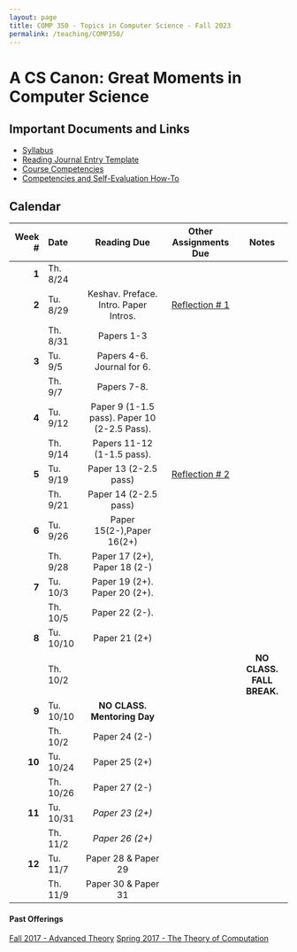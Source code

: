 ```yaml
---
layout: page
title: COMP 350 - Topics in Computer Science - Fall 2023
permalink: /teaching/COMP350/
---
```


# A CS Canon: Great Moments in Computer Science

## Important Documents and Links

* [Syllabus](/teaching/COMP350/canon/comp350-canon-syllabus.pdf)
* [Reading Journal Entry Template](/teaching/COMP350/canon/ReadingJournalTemplate.docx)
* [Course Competencies](/teaching/COMP350/canon/COMP350-Competencies.pdf)
* [Competencies and Self-Evaluation How-To](/teaching/ungrading/howto)


## Calendar

|Week \# | Date | Reading Due | Other Assignments Due | Notes |
| --: | :-- | :---: | :---: | :--: |
| **1** | Th. 8/24 |  | | |
| **2** | Tu. 8/29 | Keshav. Preface. Intro. Paper Intros. | [Reflection \# 1](/teaching/ungrading/letter1) | |
| | Th. 8/31 | Papers 1-3 | | |
| **3** | Tu. 9/5 | Papers 4-6. Journal for 6. | | |
| | Th. 9/7 | Papers 7-8. | | |
| **4** | Tu. 9/12 | Paper 9 (1-1.5 pass). Paper 10 (2-2.5 Pass). | | |
| | Th. 9/14 | Papers 11-12 (1-1.5 pass).  | |  |
| **5** | Tu. 9/19 | Paper 13 (2-2.5 pass) | [Reflection \# 2](/teaching/COMP350/canon/letter2) | |
| | Th. 9/21 | Paper 14 (2-2.5 pass) | |  |
| **6** | Tu. 9/26 | Paper 15(2-),Paper 16(2+) | | |
| | Th. 9/28 | Paper 17 (2+), Paper 18 (2-) | |  |
| **7** | Tu. 10/3 | Paper 19 (2+). Paper 20 (2+).| | |
| | Th. 10/5 | Paper 22 (2-). | | |
| **8** | Tu. 10/10 | Paper 21 (2+) | | |
| | Th. 10/2 |  | | **NO CLASS. FALL BREAK.** |
| **9** | Tu. 10/10 | **NO CLASS. Mentoring Day** | | |
| | Th. 10/2 | Paper 24 (2-)  | |  |
| **10** | Tu. 10/24 | Paper 25 (2+) | | |
| | Th. 10/26 | Paper 27 (2-)  | | |
| **11** | Tu. 10/31 | *Paper 23 (2+)*  | | |
| | Th. 11/2 | *Paper 26 (2+)*  | | |
| **12** | Tu. 11/7 | Paper 28 & Paper 29  | | |
| | Th. 11/9 | Paper 30 & Paper 31  | | |





#### Past Offerings

[Fall 2017 - Advanced Theory](/teaching/COMP350/theory-cba)
[Spring 2017 - The Theory of Computation](/teaching/COMP350/theory/)
